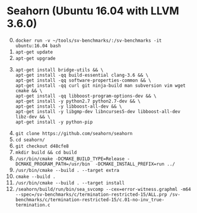 # Seahorn (Ubuntu 16.04 with LLVM 3.6.0)

0. `docker run -v ~/tools/sv-benchmarks/:/sv-benchmarks -it ubuntu:16.04 bash`
1. `apt-get update`
2. `apt-get upgrade`
3. 
    ```
    apt-get install bridge-utils && \
    apt-get install -qq build-essential clang-3.6 && \
    apt-get install -qq software-properties-common && \
    apt-get install -qq curl git ninja-build man subversion vim wget cmake && \
    apt-get install -qq libboost-program-options-dev && \
    apt-get install -y python2.7 python2.7-dev && \
    apt-get install -y libboost-all-dev && \
    apt-get install -y libgmp-dev libncurses5-dev libboost-all-dev libz-dev && \
    apt-get install -y python-pip
    ```
4. `git clone https://github.com/seahorn/seahorn`
5. `cd seahorn/`
6. `git checkout d48cfe8`
7. `mkdir build && cd build`
8. `/usr/bin/cmake -DCMAKE_BUILD_TYPE=Release -DCMAKE_PROGRAM_PATH=/usr/bin  -DCMAKE_INSTALL_PREFIX=run ../`
9. `/usr/bin/cmake --build . --target extra`
10. `cmake --build .`
11. `/usr/bin/cmake --build . --target install`
12. `/seahorn/build/run/bin/sea_svcomp --cex=error-witness.graphml -m64 --spec=/sv-benchmarks/c/termination-restricted-15/ALL.prp /sv-benchmarks/c/termination-restricted-15/c.01-no-inv_true-termination.c`


